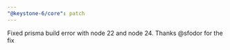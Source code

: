 ```yaml
---
"@keystone-6/core": patch
---
```


Fixed prisma build error with node 22 and node 24. Thanks @sfodor for the fix
